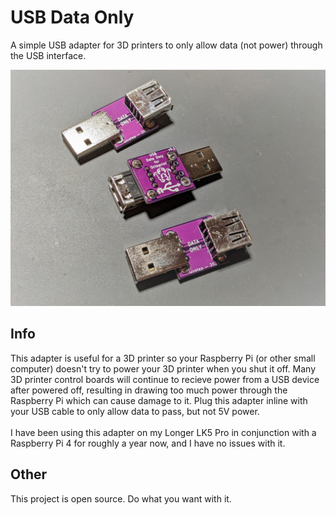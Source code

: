 # USB Data Only
A simple USB adapter for 3D printers to only allow data (not power) through the USB interface.

![pic](pic.jpg)

## Info
This adapter is useful for a 3D printer so your Raspberry Pi (or other small computer) doesn't try to power your 3D printer when you shut it off. Many 3D printer control boards will continue to recieve power from a USB device after powered off, resulting in drawing too much power through the Raspberry Pi which can cause damage to it. Plug this adapter inline with your USB cable to only allow data to pass, but not 5V power.
\
\
I have been using this adapter on my Longer LK5 Pro in conjunction with a Raspberry Pi 4 for roughly a year now, and I have no issues with it. 

## Other
This project is open source. Do what you want with it.
